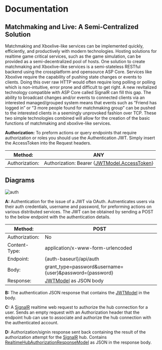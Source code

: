 # Documentation

## Matchmaking and Live: A Semi-Centralized Solution

Matchmaking and Xboxlive-like services can be implemented quickly, efficiently, and productively with modern technologies. Hosting solutions for realtime game critical services, such as the game simulation, can be provided as a semi-decentralized pool of hosts. One solution to create matchmaking and Xboxlive-like services is a semi-stateless RESTful backend using the crossplatform and opensource ASP Core. Services like Xboxlive require the capability of pushing state changes or events to clients. Doing this over raw HTTP would often require long polling or polling which is non-intuitive, error prone and difficult to get right. A new revitalized technology compatible with ASP Core called SignalR can fill this gap. The ability to broadcast changes and/or events to connected clients via an interested managed/grouped system means that events such as “Friend has logged in” or “3 more people found for matchmaking group” can be pushed to the interested clients in a seemingly unprovoked fashion over TCP. These two simple technologies combined will allow for the creation of the basic functions of matchmaking and xboxlive-like services.

**Authorization:** To preform actions or query endpoints that require authorization or roles you should use the Authentication JWT. Simply insert the AccessToken into the Request headers.

|Method:|ANY|
|---|---|
|Authorization:| Authorization: Bearer {[JWTModel.AccessToken](https://github.com/HaloLive/HaloLive.Library/blob/master/src/HaloLive.Models.Authentication.Common/Models/JWTModel.cs)} |

## Diagrams

![auth](http://i.imgur.com/tXlDKpz.png "Auth Diagram")

**A:** Authentication for the issue of a JWT via OAuth. Autnenticates users via their auth credentials, username and password, for preforming actions on various distributed services. The JWT can be obtained by sending a POST to the below endpoint with the authentication details.

|Method:|POST|
|---|---|
|Authorization:|No|
|Content-Type:|application/x-www-form-urlencoded|
|Endpoint:|{auth-baseurl}/api/auth|
|Body:|grant_type=password&username={user}&password={password}|
|Response:|[JWTModel](https://github.com/HaloLive/HaloLive.Library/blob/master/src/HaloLive.Models.Authentication.Common/Models/JWTModel.cs) as JSON body|

**B:** The authentication JSON response that contains the [JWTModel](https://github.com/HaloLive/HaloLive.Library/blob/master/src/HaloLive.Models.Authentication.Common/Models/JWTModel.cs) in the body.

**C:** A [SignalR](https://github.com/aspnet/SignalR) realtime web request to authorize the hub connection for a user. Sends an empty request with an Authorization header that the endpoint hub can use to associate and authorize the hub connection with the authenticated account.

**D:** Authorization/signin response sent back containing the result of the authorization attempt for the [SignalR](https://github.com/aspnet/SignalR) hub. Contains [RealtimeHubAuthorizationResponseModel](https://github.com/HaloLive/HaloLive.Library/blob/master/src/HaloLive.Models.Authorization.Common/Models/RealtimeHubAuthorizationResponseModel.cs) as JSON in the response body.
